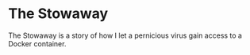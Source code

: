 # The Stowaway

The Stowaway is a story of how I let a pernicious virus gain access to a Docker container.